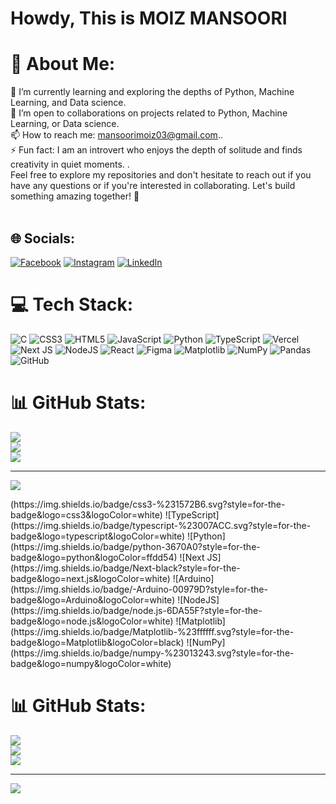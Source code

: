 # Howdy, This is MOIZ MANSOORI

# 💫 About Me:
🌱 I’m currently learning and exploring the depths of Python, Machine Learning, and Data science.<br>💞️ I’m open to collaborations on projects related to Python, Machine Learning, or Data science.<br>📫 How to reach me: mansoorimoiz03@gmail.com..<br>⚡ Fun fact: I am an introvert who enjoys the depth of solitude and finds creativity in quiet moments. .<br>Feel free to explore my repositories and don't hesitate to reach out if you have any questions or if you're interested in collaborating. Let's build something amazing together! 🚀<br><br>


## 🌐 Socials:
[![Facebook](https://img.shields.io/badge/Facebook-%231877F2.svg?logo=Facebook&logoColor=white)](https://facebook.com/https://www.facebook.com/profile.php?id=100010686964044) [![Instagram](https://img.shields.io/badge/Instagram-%23E4405F.svg?logo=Instagram&logoColor=white)](https://instagram.com/moiz_mansoori03) [![LinkedIn](https://img.shields.io/badge/LinkedIn-%230077B5.svg?logo=linkedin&logoColor=white)](https://linkedin.com/in/mansoori-moiz033) 

# 💻 Tech Stack:
![C](https://img.shields.io/badge/c-%2300599C.svg?style=for-the-badge&logo=c&logoColor=white) ![CSS3](https://img.shields.io/badge/css3-%231572B6.svg?style=for-the-badge&logo=css3&logoColor=white) ![HTML5](https://img.shields.io/badge/html5-%23E34F26.svg?style=for-the-badge&logo=html5&logoColor=white) ![JavaScript](https://img.shields.io/badge/javascript-%23323330.svg?style=for-the-badge&logo=javascript&logoColor=%23F7DF1E) ![Python](https://img.shields.io/badge/python-3670A0?style=for-the-badge&logo=python&logoColor=ffdd54) ![TypeScript](https://img.shields.io/badge/typescript-%23007ACC.svg?style=for-the-badge&logo=typescript&logoColor=white) ![Vercel](https://img.shields.io/badge/vercel-%23000000.svg?style=for-the-badge&logo=vercel&logoColor=white) ![Next JS](https://img.shields.io/badge/Next-black?style=for-the-badge&logo=next.js&logoColor=white) ![NodeJS](https://img.shields.io/badge/node.js-6DA55F?style=for-the-badge&logo=node.js&logoColor=white) ![React](https://img.shields.io/badge/react-%2320232a.svg?style=for-the-badge&logo=react&logoColor=%2361DAFB) ![Figma](https://img.shields.io/badge/figma-%23F24E1E.svg?style=for-the-badge&logo=figma&logoColor=white) ![Matplotlib](https://img.shields.io/badge/Matplotlib-%23ffffff.svg?style=for-the-badge&logo=Matplotlib&logoColor=black) ![NumPy](https://img.shields.io/badge/numpy-%23013243.svg?style=for-the-badge&logo=numpy&logoColor=white) ![Pandas](https://img.shields.io/badge/pandas-%23150458.svg?style=for-the-badge&logo=pandas&logoColor=white) ![GitHub](https://img.shields.io/badge/github-%23121011.svg?style=for-the-badge&logo=github&logoColor=white)
# 📊 GitHub Stats:
![](https://github-readme-stats.vercel.app/api?username=moiz-mansoori&theme=dark&hide_border=false&include_all_commits=false&count_private=false)<br/>
![](https://github-readme-streak-stats.herokuapp.com/?user=moiz-mansoori&theme=dark&hide_border=false)<br/>
![](https://github-readme-stats.vercel.app/api/top-langs/?username=moiz-mansoori&theme=dark&hide_border=false&include_all_commits=false&count_private=false&layout=compact)

---
[![](https://visitcount.itsvg.in/api?id=moiz-mansoori&icon=0&color=0)](https://visitcount.itsvg.in)

<!-- Proudly created with GPRM ( https://gprm.itsvg.in ) -->(https://img.shields.io/badge/css3-%231572B6.svg?style=for-the-badge&logo=css3&logoColor=white) ![TypeScript](https://img.shields.io/badge/typescript-%23007ACC.svg?style=for-the-badge&logo=typescript&logoColor=white) ![Python](https://img.shields.io/badge/python-3670A0?style=for-the-badge&logo=python&logoColor=ffdd54) ![Next JS](https://img.shields.io/badge/Next-black?style=for-the-badge&logo=next.js&logoColor=white) ![Arduino](https://img.shields.io/badge/-Arduino-00979D?style=for-the-badge&logo=Arduino&logoColor=white) ![NodeJS](https://img.shields.io/badge/node.js-6DA55F?style=for-the-badge&logo=node.js&logoColor=white) ![Matplotlib](https://img.shields.io/badge/Matplotlib-%23ffffff.svg?style=for-the-badge&logo=Matplotlib&logoColor=black) ![NumPy](https://img.shields.io/badge/numpy-%23013243.svg?style=for-the-badge&logo=numpy&logoColor=white)
# 📊 GitHub Stats:
![](https://github-readme-stats.vercel.app/api?username=moiz-mansoori&theme=dark&hide_border=false&include_all_commits=false&count_private=false)<br/>
![](https://github-readme-streak-stats.herokuapp.com/?user=moiz-mansoori&theme=dark&hide_border=false)<br/>
![](https://github-readme-stats.vercel.app/api/top-langs/?username=moiz-mansoori&theme=dark&hide_border=false&include_all_commits=false&count_private=false&layout=compact)

---
[![](https://visitcount.itsvg.in/api?id=moiz-mansoori&icon=0&color=0)](https://visitcount.itsvg.in)

<!-- Proudly created with GPRM ( https://gprm.itsvg.in ) -->

